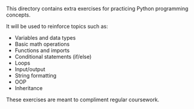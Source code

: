 This directory contains extra exercises for practicing Python programming concepts.

It will be used to reinforce topics such as:

- Variables and data types
- Basic math operations
- Functions and imports
- Conditional statements (if/else)
- Loops
- Input/output
- String formatting
- OOP
- Inheritance

These exercises are meant to compliment regular coursework.
